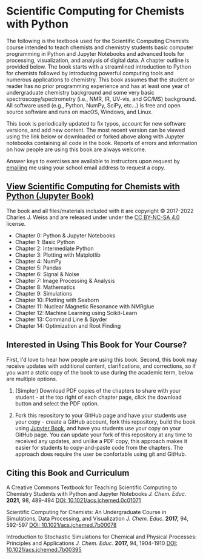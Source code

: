 # Scientific Computing for Chemists with Python

The following is the textbook used for the Scientific Computing Chemists course intended to teach chemists and chemistry students basic computer programming in Python and Jupyter Notebooks and advanced tools for processing, visualization, and analysis of digital data. A chapter outline is provided below. The book starts with a streamlined introduction to Python for chemists followed by introducing powerful computing tools and numerous applications to chemistry. This book assumes that the student or reader has no prior programming experience and has at least one year of undergraduate chemistry background and some very basic spectroscopy/spectrometry (i.e., NMR, IR, UV-vis, and GC/MS) background. All software used (e.g., Python, NumPy, SciPy, etc...) is free and open source software and runs on macOS, Windows, and Linux.

This book is periodically updated to fix typos, account for new software versions, and add new content. The most recent version can be viewed using the link below or downloaded or forked above along with Jupyter notebooks containing all code in the book. Reports of errors and information on how people are using this book are always welcome.

Answer keys to exercises are available to instructors upon request by [emailing](https://www.augie.edu/academics/majors-and-programs/chemistry/faculty) me using your school email address to request a copy.

## [View Scientific Computing for Chemists with Python (Jupyter Book)](https://weisscharlesj.github.io/SciCompforChemists/)

The book and all files/materials included with it are copyright © 2017-2022 Charles J. Weiss and are released under under the [CC BY-NC-SA 4.0](https://creativecommons.org/licenses/by-nc-sa/4.0/) license.

* Chapter 0: Python & Jupyter Notebooks
* Chapter 1: Basic Python
* Chapter 2: Intermediate Python
* Chapter 3: Plotting with Matplotlib
* Chapter 4: NumPy
* Chapter 5: Pandas
* Chapter 6: Signal & Noise
* Chapter 7: Image Processing & Analysis
* Chapter 8: Mathematics
* Chapter 9: Simulations
* Chapter 10: Plotting with Seaborn
* Chapter 11: Nuclear Magnetic Resonance with NMRglue
* Chapter 12: Machine Learning using Scikit-Learn
* Chapter 13: Command Line & Spyder
* Chapter 14: Optimization and Root Finding

## Interested in Using This Book for Your Course?

First, I'd love to hear how people are using this book. Second, this book may receive updates with additional content, clarifications, and corrections, so if you want a static copy of the book to use during the academic term, below are multiple options.

1. (Simpler) Download PDF copies of the chapters to share with your student - at the top right of each chapter page, click the download button and select the PDF option.

2. Fork this repository to your GitHub page and have your students use your copy - create a GitHub account, fork this repository, build the book using [Jupyter Book](https://jupyterbook.org/), and have you students use your copy on your GitHub page. You can update your fork of this repository at any time to received any updates, and unlike a PDF copy, this approach makes it easier for students to copy-and-paste code from the chapters. The approach does require the user be confortable using git and GitHub.

## Citing this Book and Curriculum

A Creative Commons Textbook for Teaching Scientific Computing to Chemistry Students with Python and Jupyter Notebooks *J. Chem. Educ.* **2021,** 98, 489-494 [DOI: 10.1021/acs.jchemed.0c01071](https://doi.org/10.1021/acs.jchemed.0c01071)

Scientific Computing for Chemists: An Undergraduate Course in Simulations, Data Processing, and Visualization *J. Chem. Educ.* **2017,** 94, 592-597 [DOI: 10.1021/acs.jchemed.7b00078](http://dx.doi.org/10.1021/acs.jchemed.7b00078)  

Introduction to Stochastic Simulations for Chemical and Physical Processes: Principles and Applications *J. Chem. Educ.* **2017,** 94, 1904-1910 [DOI: 10.1021/acs.jchemed.7b00395](http://dx.doi.org/10.1021/acs.jchemed.7b00395)


